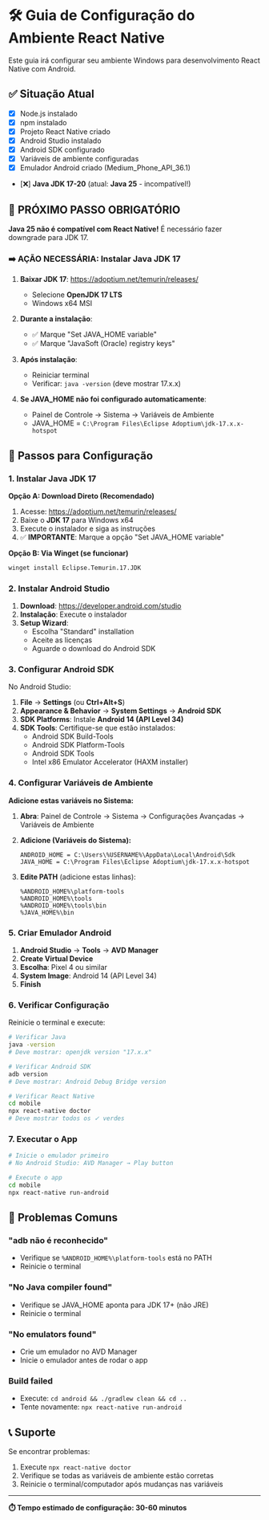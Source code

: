 # 🛠️ Guia de Configuração do Ambiente React Native

Este guia irá configurar seu ambiente Windows para desenvolvimento React Native com Android.

## ✅ Situação Atual
- [x] Node.js instalado
- [x] npm instalado
- [x] Projeto React Native criado
- [x] Android Studio instalado
- [x] Android SDK configurado
- [x] Variáveis de ambiente configuradas
- [x] Emulador Android criado (Medium_Phone_API_36.1)
- [❌] **Java JDK 17-20** (atual: **Java 25** - incompatível!)

## 🚨 **PRÓXIMO PASSO OBRIGATÓRIO**

**Java 25 não é compatível com React Native!** É necessário fazer downgrade para JDK 17.

### ➡️ AÇÃO NECESSÁRIA: Instalar Java JDK 17

1. **Baixar JDK 17**: https://adoptium.net/temurin/releases/
   - Selecione **OpenJDK 17 LTS**
   - Windows x64 MSI

2. **Durante a instalação**:
   - ✅ Marque "Set JAVA_HOME variable"
   - ✅ Marque "JavaSoft (Oracle) registry keys"

3. **Após instalação**:
   - Reiniciar terminal
   - Verificar: `java -version` (deve mostrar 17.x.x)

4. **Se JAVA_HOME não foi configurado automaticamente**:
   - Painel de Controle → Sistema → Variáveis de Ambiente
   - JAVA_HOME = `C:\Program Files\Eclipse Adoptium\jdk-17.x.x-hotspot`

## 🔧 Passos para Configuração

### 1. Instalar Java JDK 17

**Opção A: Download Direto (Recomendado)**
1. Acesse: https://adoptium.net/temurin/releases/
2. Baixe o **JDK 17** para Windows x64
3. Execute o instalador e siga as instruções
4. ✅ **IMPORTANTE**: Marque a opção "Set JAVA_HOME variable"

**Opção B: Via Winget (se funcionar)**
```bash
winget install Eclipse.Temurin.17.JDK
```

### 2. Instalar Android Studio

1. **Download**: https://developer.android.com/studio
2. **Instalação**: Execute o instalador
3. **Setup Wizard**:
   - Escolha "Standard" installation
   - Aceite as licenças
   - Aguarde o download do Android SDK

### 3. Configurar Android SDK

No Android Studio:
1. **File** → **Settings** (ou **Ctrl+Alt+S**)
2. **Appearance & Behavior** → **System Settings** → **Android SDK**
3. **SDK Platforms**: Instale **Android 14 (API Level 34)**
4. **SDK Tools**: Certifique-se que estão instalados:
   - Android SDK Build-Tools
   - Android SDK Platform-Tools
   - Android SDK Tools
   - Intel x86 Emulator Accelerator (HAXM installer)

### 4. Configurar Variáveis de Ambiente

**Adicione estas variáveis no Sistema:**

1. **Abra**: Painel de Controle → Sistema → Configurações Avançadas → Variáveis de Ambiente

2. **Adicione (Variáveis do Sistema):**
   ```
   ANDROID_HOME = C:\Users\%USERNAME%\AppData\Local\Android\Sdk
   JAVA_HOME = C:\Program Files\Eclipse Adoptium\jdk-17.x.x-hotspot
   ```

3. **Edite PATH** (adicione estas linhas):
   ```
   %ANDROID_HOME%\platform-tools
   %ANDROID_HOME%\tools
   %ANDROID_HOME%\tools\bin
   %JAVA_HOME%\bin
   ```

### 5. Criar Emulador Android

1. **Android Studio** → **Tools** → **AVD Manager**
2. **Create Virtual Device**
3. **Escolha**: Pixel 4 ou similar
4. **System Image**: Android 14 (API Level 34)
5. **Finish**

### 6. Verificar Configuração

Reinicie o terminal e execute:

```bash
# Verificar Java
java -version
# Deve mostrar: openjdk version "17.x.x"

# Verificar Android SDK
adb version
# Deve mostrar: Android Debug Bridge version

# Verificar React Native
cd mobile
npx react-native doctor
# Deve mostrar todos os ✓ verdes
```

### 7. Executar o App

```bash
# Inicie o emulador primeiro
# No Android Studio: AVD Manager → Play button

# Execute o app
cd mobile
npx react-native run-android
```

## 🚨 Problemas Comuns

### "adb não é reconhecido"
- Verifique se `%ANDROID_HOME%\platform-tools` está no PATH
- Reinicie o terminal

### "No Java compiler found"
- Verifique se JAVA_HOME aponta para JDK 17+ (não JRE)
- Reinicie o terminal

### "No emulators found"
- Crie um emulador no AVD Manager
- Inicie o emulador antes de rodar o app

### Build failed
- Execute: `cd android && ./gradlew clean && cd ..`
- Tente novamente: `npx react-native run-android`

## 📞 Suporte

Se encontrar problemas:
1. Execute `npx react-native doctor`
2. Verifique se todas as variáveis de ambiente estão corretas
3. Reinicie o terminal/computador após mudanças nas variáveis

---

**⏱️ Tempo estimado de configuração: 30-60 minutos**